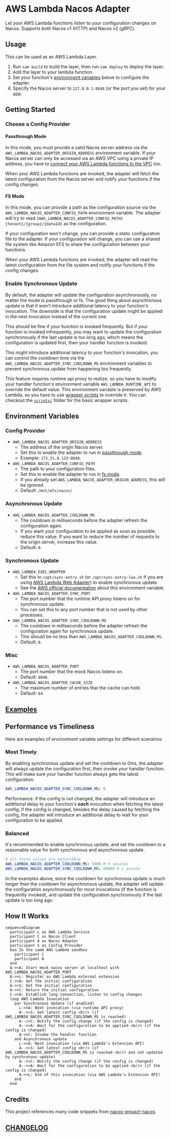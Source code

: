 # AWS Lambda Nacos Adapter

Let your AWS Lambda functions listen to your configuration changes on Nacos. Supports both Nacos v1 (HTTP) and Nacos v2 (gRPC).

## Usage

This can be used as an AWS Lambda Layer.

1. Run `sam build` to build the layer, then run `sam deploy` to deploy the layer.
2. Add the layer to your lambda function.
3. Set your function's [environment variables](#environment-variables) below to configure the adapter.
4. Specify the Nacos server to `127.0.0.1:8848` (or the port you set) for your app.

## Getting Started

### Choose a Config Provider

#### Passthrough Mode

In this mode, you must provide a valid Nacos server address via the `AWS_LAMBDA_NACOS_ADAPTER_ORIGIN_ADDRESS` environment variable. If your Nacos server can only be accessed via an AWS VPC using a private IP address, you have to [connect your AWS Lambda functions to the VPC](https://docs.aws.amazon.com/lambda/latest/dg/configuration-vpc.html) too.

When your AWS Lambda functions are invoked, the adapter will fetch the latest configuration from the Nacos server and notify your functions if the config changes.

#### FS Mode

In this mode, you can provide a path as the configuration source via the `AWS_LAMBDA_NACOS_ADAPTER_CONFIG_PATH` environment variable. The adapter will try to read `{AWS_LAMBDA_NACOS_ADAPTER_CONFIG_PATH}{tenant}/{group}/{dataId}` as the configuration.

If your configuration won't change, you can provide a static configuration file to the adapter. If your configuration will change, you can use a shared file system like Amazon EFS to share the configuration between your functions.

When your AWS Lambda functions are invoked, the adapter will read the latest configuration from the file system and notify your functions if the config changes.

### Enable Synchronous Update

By default, the adapter will update the configuration asynchronously, no matter the mode is passthrough or fs. The good thing about asynchronous update is that it won't introduce additional latency to your function's invocation. The downside is that the configuration update might be applied in the next invocation instead of the current one.

This should be fine if your function is invoked frequently. But if your function is invoked infrequently, you may want to update the configuration synchronously if the last update is too long ago, which means the configuration is updated first, then your handler function is invoked.

This might introduce additional latency to your function's invocation, you can control the cooldown time via the `AWS_LAMBDA_NACOS_ADAPTER_SYNC_COOLDOWN_MS` environment variables to prevent synchronous update from happening too frequently.

This feature requires runtime api proxy to realize, so you have to modify your handler function's environment variable `AWS_LAMBDA_RUNTIME_API` to override the default value. This environment variable is preserved by AWS Lambda, so you have to use [wrapper scripts](https://docs.aws.amazon.com/lambda/latest/dg/runtimes-modify.html) to override it. You can checkout the [`scripts/`](./scripts/) folder for the basic wrapper scripts.

## Environment Variables

### Config Provider

- `AWS_LAMBDA_NACOS_ADAPTER_ORIGIN_ADDRESS`
  - The address of the origin Nacos server.
  - Set this to enable the adapter to run in [passthrough mode](#passthrough-mode).
  - Example: `172.31.0.123:8848`.
- `AWS_LAMBDA_NACOS_ADAPTER_CONFIG_PATH`
  - The path to your configuration files.
  - Set this to enable the adapter to run in [fs mode](#fs-mode).
  - If you already set `AWS_LAMBDA_NACOS_ADAPTER_ORIGIN_ADDRESS`, this will be ignored.
  - Default: `/mnt/efs/nacos/`

### Asynchronous Update

- `AWS_LAMBDA_NACOS_ADAPTER_COOLDOWN_MS`
  - The cooldown in milliseconds before the adapter refresh the configuration again.
  - If you want your configuration to be applied as soon as possible, reduce this value. If you want to reduce the number of requests to the origin server, increase this value.
  - Default: `0`.

### Synchronous Update

- `AWS_LAMBDA_EXEC_WRAPPER`
  - Set this to `/opt/sync-entry.sh` (or `/opt/sync-entry-lwa.sh` if you are using [AWS Lambda Web Adapter](https://github.com/awslabs/aws-lambda-web-adapter)) to enable synchronous update.
  - See the [AWS official documentation](https://docs.aws.amazon.com/lambda/latest/dg/runtimes-modify.html) about this environment variable.
- `AWS_LAMBDA_NACOS_ADAPTER_SYNC_PORT`
  - The port number that the runtime API proxy listens on for synchronous update.
  - You can set this to any port number that is not used by other processes.
- `AWS_LAMBDA_NACOS_ADAPTER_SYNC_COOLDOWN_MS`
  - The cooldown in milliseconds before the adapter refresh the configuration again for synchronous update.
  - This should be no less than `AWS_LAMBDA_NACOS_ADAPTER_COOLDOWN_MS`.
  - Default: `0`.

### Misc

- `AWS_LAMBDA_NACOS_ADAPTER_PORT`
  - The port number that the mock Nacos listens on.
  - Default: `8848`.
- `AWS_LAMBDA_NACOS_ADAPTER_CACHE_SIZE`
  - The maximum number of entries that the cache can hold.
  - Default: `64`.

## [Examples](./examples/)

## Performance vs Timeliness

Here are examples of environment variable settings for different scenarios:

### Most Timely

By enabling synchronous update and set the cooldown to 0ms, the adapter will always update the configuration first, then invoke your handler function. This will make sure your handler function always gets the latest configuration.

```yaml
AWS_LAMBDA_NACOS_ADAPTER_SYNC_COOLDOWN_MS: 0
```

Performance: if the config is not changed, the adapter will introduce an additional delay to your function's **_each_** invocation when fetching the latest config; if the config is changed, besides the delay caused by fetching the config, the adapter will introduce an additional delay to wait for your configuration to be applied.

### Balanced

It's recommended to enable synchronous update, and set the cooldown to a reasonable value for both synchronous and asynchronous update.

```yaml
# all these values are adjustable
AWS_LAMBDA_NACOS_ADAPTER_COOLDOWN_MS: 5000 # 5 seconds
AWS_LAMBDA_NACOS_ADAPTER_SYNC_COOLDOWN_MS: 60000 # 1 minute
```

In the examples above, since the cooldown for synchronous update is much longer than the cooldown for asynchronous update, the adapter will update the configuration asynchronously for most invocations (if the function is frequently invoked), and update the configuration synchronously if the last update is too long ago.

## How It Works

```mermaid
sequenceDiagram
  participant L as AWS Lambda Service
  participant C as Nacos Client
  participant A as Nacos Adapter
  participant S as Config Provider
  box In the same AWS Lambda sandbox
    participant C
    participant A
  end
  A->>A: Start mock nacos server at localhost with AWS_LAMBDA_NACOS_ADAPTER_PORT
  A->>L: Register as AWS Lambda external extension
  C->>A: Get the initial configuration
  A->>S: Get the initial configuration
  A->>C: Return the initial configuration
  C->>A: Establish long connection, listen to config changes
  loop AWS Lambda Invocation
    par Synchronous Update (if enabled)
      L->>A: Next invocation (via runtime API proxy)
      A-->>S: Get latest config <br/> (if AWS_LAMBDA_NACOS_ADAPTER_SYNC_COOLDOWN_MS is reached)
      A-->>C: Notify the config change (if the config is changed)
      A-->>A: Wait for the configuration to be applied <br/> (if the config is changed)
      A->>C: Invoke the handler function
    and Asynchronous update
      L->>A: Next invocation (via AWS Lambda's Extension API)
      A-->>S: Get latest config <br/> (if AWS_LAMBDA_NACOS_ADAPTER_COOLDOWN_MS is reached <br/> and not updated by synchronous update)
      A-->>C: Notify the config change (if the config is changed)
      A-->>A: Wait for the configuration to be applied <br/> (if the config is changed)
      A->>L: End of this invocation (via AWS Lambda's Extension API)
    end
  end
```

## Credits

This project references many code snippets from [nacos-group/r-nacos](https://github.com/nacos-group/r-nacos/).

## [CHANGELOG](./CHANGELOG.md)
